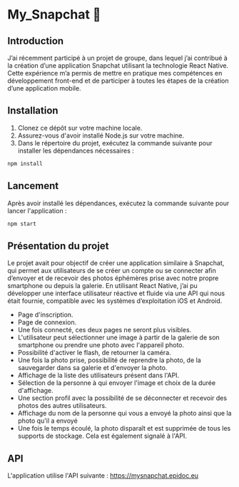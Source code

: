 # My_Snapchat 👻

## Introduction

J’ai récemment participé à un projet de groupe, dans lequel j’ai contribué à la création d’une application Snapchat utilisant la technologie React Native. Cette expérience m’a permis de mettre en pratique mes compétences en développement front-end et de participer à toutes les étapes de la création d’une application mobile.

## Installation

1. Clonez ce dépôt sur votre machine locale.
2. Assurez-vous d'avoir installé Node.js sur votre machine.
3. Dans le répertoire du projet, exécutez la commande suivante pour installer les dépendances nécessaires :

```php
npm install
```

## Lancement

Après avoir installé les dépendances, exécutez la commande suivante pour lancer l'application :

```php
npm start
```

## Présentation du projet

Le projet avait pour objectif de créer une application similaire à Snapchat, qui permet aux utilisateurs de se créer un compte ou se connecter afin d’envoyer et de recevoir des photos éphémères prise avec notre propre smartphone ou depuis la galerie. En utilisant React Native, j’ai pu développer une interface utilisateur réactive et fluide via une API qui nous était fournie, compatible avec les systèmes d’exploitation iOS et Android.

- Page d'inscription.
- Page de connexion.
- Une fois connecté, ces deux pages ne seront plus visibles.
- L'utilisateur peut sélectionner une image à partir de la galerie de son smartphone ou prendre une photo avec l'appareil photo.
- Possibilité d'activer le flash, de retourner la caméra.
- Une fois la photo prise, possibilité de reprendre la photo, de la sauvegarder dans sa galerie et d'envoyer la photo.
- Affichage de la liste des utilisateurs présent dans l'API.
- Sélection de la personne à qui envoyer l'image et choix de la durée d'affichage.
- Une section profil avec la possibilité de se déconnecter et recevoir des photos des autres utilisateurs.
- Affichage du nom de la personne qui vous a envoyé la photo ainsi que la photo qu'il a envoyé
- Une fois le temps écoulé, la photo disparaît et est supprimée de tous les supports de stockage. Cela est également signalé à l'API.

## API
L'application utilise l'API suivante : https://mysnapchat.epidoc.eu

